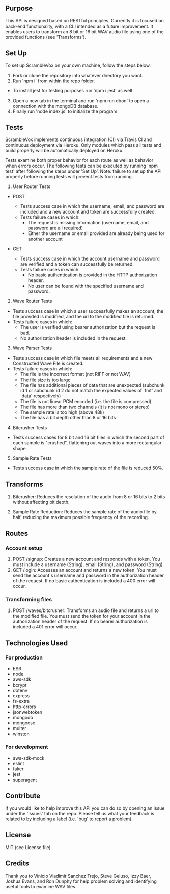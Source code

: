 ## Purpose
This API is designed based on RESTful principles. Currently it is focused on back-end functionality, with a CLI intended as a future improvement. It enables users to transform an 8 bit or 16 bit WAV audio file using one of the provided functions (see 'Transforms').

<!-- we can add in encryption if we reach that point -->

## Set Up
To set up ScrambleVox on your own machine, follow the steps below.

1. Fork or clone the repository into whatever directory you want.
2. Run 'npm i' from within the repo folder.
  * To install jest for testing purposes run 'npm i jest' as well

3. Open a new tab in the terminal and run 'npm run dbon' to open a connection with the mongoDB database.
4. Finally run 'node index.js' to initialize the program


## Tests
ScrambleVox implements continuous integration (CI) via Travis CI and continuous deployment via Heroku. Only modules which pass all tests and build properly will be automatically deployed on Heroku.

Tests examine both proper behavior for each route as well as behavior when errors occur. The following tests can be executed by running 'npm test' after following the steps under 'Set Up'. Note: failure to set up the API properly before running tests will prevent tests from running.

1. User Router Tests
  * POST
    * Tests success case in which the username, email, and password are included and a new account and token are successfully created.
    * Tests failure cases in which:
      * The request is missing information (username, email, and password are all required)
      * Either the username or email provided are already being used for another account

  * GET
    * Tests success case in which the account username and password are verified and a token can successfully be returned.
    * Tests failure cases in which:
      * No basic authentication is provided in the HTTP authorization header.
      * No user can be found with the specified username and password.

2. Wave Router Tests
  * Tests success case in which a user successfully makes an account, the file provided is modified, and the url to the modified file is returned.
  * Tests failure cases in which:
    * The user is verified using bearer authorization but the request is bad.
    * No authorization header is included in the request.

3. Wave Parser Tests
  * Tests success case in which file meets all requirements and a new Constructed Wave File is created.
  * Tests failure cases in which:
    * The file is the incorrect format (not RIFF or not WAV)
    * The file size is too large
    * The file has additional pieces of data that are unexpected (subchunk id 1 or subchunk id 2 do not match the expected values of 'fmt' and 'data' respectively)
    * The file is not linear PCM encoded (i.e. the file is compressed)
    * The file has more than two channels (it is not mono or stereo)
    * The sample rate is too high (above 48k)
    * The file has a bit depth other than 8 or 16 bits

4. Bitcrusher Tests
  * Tests success cases for 8 bit and 16 bit files in which the second part of each sample is "crushed", flattening out waves into a more rectangular shape.

5. Sample Rate Tests
  * Tests success case in which the sample rate of the file is reduced 50%.

## Transforms
1. Bitcrusher: Reduces the resolution of the audio from 8 or 16 bits to 2 bits without affecting bit depth.

2. Sample Rate Reduction: Reduces the sample rate of the audio file by half, reducing the maximum possible frequency of the recording.

## Routes
### Account setup
1. POST /signup: Creates a new account and responds with a token. You must include a username (String), email (String), and password (String).
2. GET /login: Accesses an account and returns a new token. You must send the account's username and password in the authorization header of the request. If no basic authentication is included a 400 error will occur.

### Transforming files
1. POST /waves/bitcrusher: Transforms an audio file and returns a url to the modified file. You must send the token for your account in the authorization header of the request. If no bearer authorization is included a 401 error will occur.
<!-- 2. POST /waves/transform2 -->

<!-- Do we want to include the section below? I don't think they're required but they were in some of the READMEs of the examples Vinicio shared -->

<!-- ## Internal Infrastructure/Code Examples
1. models (user and wave)
2. middleware (express, fs-extra?, error, logger, basic auth, bearer auth) -->

## Technologies Used
### For production
* ES6
* node
* aws-sdk
* bcrypt
* dotenv
* express
* fs-extra
* http-errors
* jsonwebtoken
* mongodb
* mongoose
* multer
* winston

### For development
* aws-sdk-mock
* eslint
* faker
* jest
* superagent

<!-- * libraries we used, if any -->

## Contribute
If you would like to help improve this API you can do so by opening an issue under the 'Issues' tab on the repo. Please tell us what your feedback is related to by including a label (i.e. 'bug' to report a problem).

## License
MIT (see License file)

## Credits
Thank you to Vinicio Vladimir Sanchez Trejo, Steve Geluso, Izzy Baer, Joshua Evans, and Ron Dunphy for help problem solving and identifying useful tools to examine WAV files.
